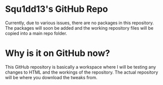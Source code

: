 # Squ1dd13's GitHub Repo
Currently, due to various issues, there are no packages in this repository. The packages will soon be added and the working repository files will be copied into a main repo folder.
# Why is it on GitHub now?
This GitHub repository is basically a workspace where I will be testing any changes to HTML and the workings of the repository. The actual repository will be where you download the tweaks from.
